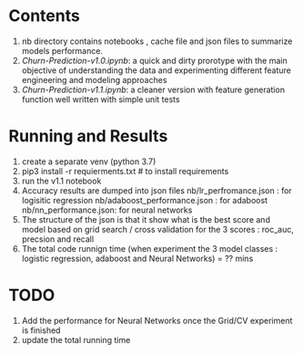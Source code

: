 # Contents
1. nb directory contains notebooks , cache file and json files to summarize models performance.
2. *Churn-Prediction-v1.0.ipynb*: a quick and dirty prorotype with the main objective of understanding the data and experimenting different feature 
engineering and modeling approaches
3. *Churn-Prediction-v1.1.ipynb*: a cleaner version with feature generation function well written with simple unit tests

# Running and Results
1. create a separate venv (python 3.7) 
2. pip3 install -r requierments.txt # to install requirements
3. run the v1.1 notebook
4. Accuracy results are dumped into json files
   nb/lr_perfromance.json : for logisitic regression
   nb/adaboost_performance.json : for adaboost
   nb/nn_performance.json: for neural networks
5. The structure of the json is that it show what is the best score and model based on grid search / cross validation for the 3 scores : roc_auc, precsion and recall
6. The total code runnign time (when experiment the 3 model classes : logistic regression, adaboost and Neural Networks)
    =  ?? mins 
    
# TODO
1. Add the performance for Neural Networks once the Grid/CV experiment is finished
2. update the total running time